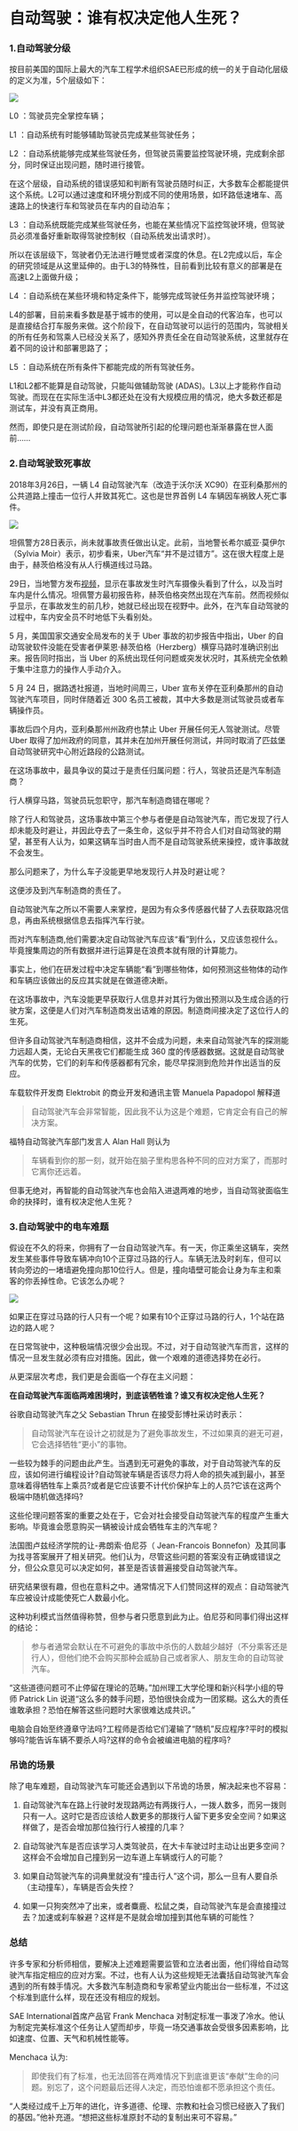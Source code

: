 # 自动驾驶：谁有权决定他人生死？

### 1.自动驾驶分级

按目前美国的国际上最大的汽车工程学术组织SAE已形成的统一的关于自动化层级的定义为准，5个层级如下：

![](http://m.qpic.cn/psb?/V10TtYkp2MvHv1/7GRBLXqfzmuUqFe3otfb*9X0CHETOaqPmuglleTpLMY!/b/dD4BAAAAAAAA&bo=3wPMAgAAAAADBzA!&rf=viewer_4)


L0 ：驾驶员完全掌控车辆；

L1 ：自动系统有时能够辅助驾驶员完成某些驾驶任务；

L2 ：自动系统能够完成某些驾驶任务，但驾驶员需要监控驾驶环境，完成剩余部分，同时保证出现问题，随时进行接管。

在这个层级，自动系统的错误感知和判断有驾驶员随时纠正，大多数车企都能提供这个系统。L2可以通过速度和环境分割成不同的使用场景，如环路低速堵车、高速路上的快速行车和驾驶员在车内的自动泊车；

L3 ：自动系统既能完成某些驾驶任务，也能在某些情况下监控驾驶环境，但驾驶员必须准备好重新取得驾驶控制权（自动系统发出请求时）。

所以在该层级下，驾驶者仍无法进行睡觉或者深度的休息。在L2完成以后，车企的研究领域是从这里延伸的。由于L3的特殊性，目前看到比较有意义的部署是在高速L2上面做升级；

L4 ：自动系统在某些环境和特定条件下，能够完成驾驶任务并监控驾驶环境；

L4的部署，目前来看多数是基于城市的使用，可以是全自动的代客泊车，也可以是直接结合打车服务来做。这个阶段下，在自动驾驶可以运行的范围内，驾驶相关的所有任务和驾乘人已经没关系了，感知外界责任全在自动驾驶系统，这里就存在着不同的设计和部署思路了；

L5 ：自动系统在所有条件下都能完成的所有驾驶任务。

L1和L2都不能算是自动驾驶，只能叫做辅助驾驶 (ADAS)。L3以上才能称作自动驾驶。而现在在实际生活中L3都还处在没有大规模应用的情况，绝大多数还都是测试车，并没有真正商用。

然而，即使只是在测试阶段，自动驾驶所引起的伦理问题也渐渐暴露在世人面前……

### 2.自动驾驶致死事故

2018年3月26日，一辆 L4 自动驾驶汽车（改造于沃尔沃 XC90）在亚利桑那州的公共道路上撞击一位行人并致其死亡。这也是世界首例 L4 车辆因车祸致人死亡事件。

![](http://m.qpic.cn/psb?/V10TtYkp2MvHv1/LCFX0JEJkyItI0oN.Xorb83X5lyooYcp7bKiJgar7zY!/b/dFQBAAAAAAAA&bo=AAQeAgAAAAARFzg!&rf=viewer_4)

坦佩警方28日表示，尚未就事故责任做出认定。此前，当地警长希尔威亚·莫伊尔（Sylvia Moir）表示，初步看来，Uber汽车“并不是过错方”。这在很大程度上是由于，赫茨伯格没有从人行横道线过马路。

29日，当地警方发布[视频](https://www.huxiu.com/article/236772.html)，显示在事故发生时汽车摄像头看到了什么，以及当时车内是什么情况。坦佩警方最初报告称，赫茨伯格突然出现在汽车前。然而视频似乎显示，在事故发生的前几秒，她就已经出现在视野中。此外，在汽车自动驾驶的过程中，车内安全员不时地低下头看别处。

5 月，美国国家交通安全局发布的关于 Uber 事故的初步报告中指出，Uber 的自动驾驶软件没能在受害者伊莱恩·赫茨伯格（Herzberg）横穿马路时准确识别出来。报告同时指出，当 Uber 的系统出现任何问题或突发状况时，其系统完全依赖于集中注意力的操作人手动介入。

5 月 24 日，据路透社报道，当地时间周三，Uber 宣布关停在亚利桑那州的自动驾驶汽车项目，同时伴随着近 300 名员工被裁，其中大多数是测试驾驶员或者车辆操作员。

事故后四个月内，亚利桑那州州政府也禁止 Uber 开展任何无人驾驶测试。尽管 Uber 取得了加州政府的同意，其并未在加州开展任何测试，并同时取消了匹兹堡自动驾驶研究中心附近路段的公路测试。

在这场事故中，最具争议的莫过于是责任归属问题：行人，驾驶员还是汽车制造商？

行人横穿马路，驾驶员玩忽职守，那汽车制造商错在哪呢？

除了行人和驾驶员，这场事故中第三个参与者便是自动驾驶汽车，而它发现了行人却未能及时避让，并因此夺去了一条生命，这似乎并不符合人们对自动驾驶的期望，甚至有人认为，如果这辆车当时由人而不是自动驾驶系统来操控，或许事故就不会发生。

那么问题来了，为什么车子没能更早地发现行人并及时避让呢？

这便涉及到汽车制造商的责任了。

自动驾驶汽车之所以不需要人来掌控，是因为有众多传感器代替了人去获取路况信息，再由系统根据信息去指挥汽车行驶。

而对汽车制造商,他们需要决定自动驾驶汽车应该“看”到什么，又应该忽视什么。毕竟搜集周边的所有数据并进行运算是在浪费本就有限的计算能力。

事实上，他们在研发过程中决定车辆能“看”到哪些物体，如何预测这些物体的动作和车辆应该做出的反应其实就是在做道德决断。

在这场事故中，汽车没能更早获取行人信息并对其行为做出预测以及生成合适的行驶方案，这便是人们对汽车制造商发出诘难的原因。制造商间接决定了这位行人的生死。

但许多自动驾驶汽车制造商相信，这并不会成为问题，未来自动驾驶汽车的探测能力远超人类，无论白天黑夜它们都能生成 360 度的传感器数据。这就是自动驾驶汽车的优势，它们的刹车和传感器都有冗余，能尽早探测到危险并作出适当的反应。

车载软件开发商 Elektrobit 的商业开发和通讯主管 Manuela Papadopol 解释道

> 自动驾驶汽车会非常智能，因此我不认为这是个难题，它肯定会有自己的解决方案。 

福特自动驾驶汽车部门发言人 Alan Hall 则认为

> 车辆看到你的那一刻，就开始在脑子里构思各种不同的应对方案了，而那时它离你还远着。

但事无绝对，再智能的自动驾驶汽车也会陷入进退两难的地步，当自动驾驶面临生命的抉择时，谁有权决定他人生死？

### 3.自动驾驶中的电车难题

假设在不久的将来，你拥有了一台自动驾驶汽车。有一天，你正乘坐这辆车，突然发生某些事件导致车辆冲向10个正穿过马路的行人。车辆无法及时刹车，但可以转向旁边的一堵墙避免撞向那10位行人。但是，撞向墙壁可能会让身为车主和乘客的你丢掉性命。它该怎么办呢？

![](http://m.qpic.cn/psb?/V10TtYkp2MvHv1/y5rHs7T7mOdvNahPfVuN6t*pPl48dVMIouYIkWAYG*U!/b/dFIBAAAAAAAA&bo=jAJdAQAAAAADJ9A!&rf=viewer_4)

如果正在穿过马路的行人只有一个呢？如果有10个正穿过马路的行人，1个站在路边的路人呢？

在日常驾驶中，这种极端情况很少会出现。不过，对于自动驾驶汽车而言，这样的情况一旦发生就必须有应对措施。因此，做一个艰难的道德选择势在必行。

从更深层次考虑，我们更是会面临一个存在主义问题：

**在自动驾驶汽车面临两难困境时，到底该牺牲谁？谁又有权决定他人生死？**

谷歌自动驾驶汽车之父 Sebastian Thrun 在接受彭博社采访时表示：

> 自动驾驶汽车在设计之初就是为了避免事故发生，不过如果真的避无可避，它会选择牺牲“更小”的事物。

一些较为棘手的问题由此产生。当遇到无可避免的事故，对于自动驾驶汽车的反应，该如何进行编程设计?自动驾驶车辆是否该尽力将人命的损失减到最小，甚至意味着得牺牲车上乘员?或者是它应该要不计代价保护车上的人员?它该在这两个极端中随机做选择吗?

这些伦理问题答案的重要之处在于，它会对社会接受自动驾驶汽车的程度产生重大影响。毕竟谁会愿意购买一辆被设计成会牺牲车主的汽车呢？

法国图卢兹经济学院的让-弗朗索·伯尼芬（ Jean-Francois Bonnefon）及其同事为找寻答案展开了相关研究。他们认为，尽管这些问题的答案没有正确或错误之分，但公众意见可以决定如何，甚至是否该普遍接受自动驾驶汽车。

研究结果很有趣，但也在意料之中。通常情况下人们赞同这样的观点：自动驾驶汽车应被设计成能使死亡人数最小化。

这种功利模式当然值得称赞，但参与者只愿意到此为止。伯尼芬和同事们得出这样的结论：

> 参与者通常会默认在不可避免的事故中杀伤的人数越少越好（不分乘客还是行人），但他们绝不会购买那种会威胁自己或者家人、朋友生命的自动驾驶汽车。

“这些道德问题可不止停留在理论的范畴。”加州理工大学伦理和新兴科学小组的导师 Patrick Lin 说道“这么多的棘手问题，恐怕很快会成为一团浆糊。这么大的责任谁敢承担？恐怕在解答这些问题时大家很难达成共识。”

电脑会自始至终遵章守法吗?工程师是否给它们灌输了“随机”反应程序?平时的模拟够吗?能告诉车辆不要杀人吗?这样的命令会被编进电脑的程序吗?

### 吊诡的场景

除了电车难题，自动驾驶汽车可能还会遇到以下吊诡的场景，解决起来也不容易：

1. 自动驾驶汽车在路上行驶时发现路两边有两拨行人，一拨人数多，而另一拨则只有一人。这时它是否应该给人数更多的那拨行人留下更多安全空间？如果这样做了，是否会增加那位独行行人被撞的几率？

2. 自动驾驶汽车是否应该学习人类驾驶员，在大卡车驶过时主动让出更多空间？这样会不会增加自己撞到另一边车道上车辆或行人的可能？

3. 如果自动驾驶汽车的词典里就没有“撞击行人”这个词，那么一旦有人要自杀（主动撞车），车辆是否会失控？

4. 如果一只狗突然冲了出来，或者麋鹿、松鼠之类，自动驾驶汽车是会直接撞过去？加速或刹车躲避？这样是不是就会增加撞到其他车辆的可能性？

### 总结

许多专家和分析师相信，要解决上述难题需要监管和立法者出面，他们得给自动驾驶汽车指定相应的应对方案。不过，也有人认为这些规矩无法囊括自动驾驶汽车会遇到的所有棘手情况。大多数汽车制造商和专家希望业内能出台一些标准，不过这个标准到底什么样，现在还没有相应的规划。

SAE International首席产品官 Frank Menchaca 对制定标准一事泼了冷水。他认为制定完美标准这个任务让人望而却步，毕竟一场交通事故会受很多因素影响，比如速度、位置、天气和机械性能等。

Menchaca 认为:

> 即使我们有了标准，也无法回答在两难情况下到底谁更该“奉献”生命的问题。别忘了，这个问题最后还得人决定，而恐怕谁都不愿承担这个责任。

“人类经过成千上万年的进化，许多道德、伦理、宗教和社会习惯已经嵌入了我们的基因。”他补充道。“想把这些标准原封不动的复制出来可不容易。”

